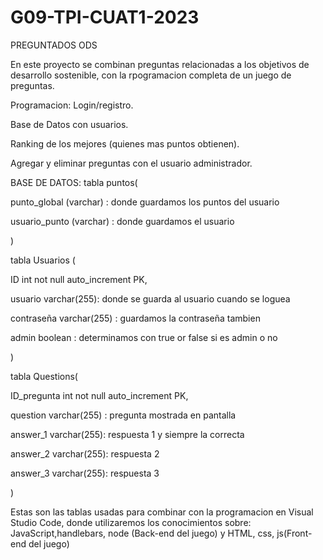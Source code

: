 # G09-TPI-CUAT1-2023
PREGUNTADOS ODS

En este proyecto se combinan preguntas relacionadas a los objetivos de desarrollo sostenible, con la rpogramacion completa de un juego de preguntas. 




Programacion: 
 Login/registro.

 
 Base de Datos con usuarios.

 
 Ranking de los mejores (quienes mas puntos obtienen).

 
 Agregar y eliminar preguntas con el usuario administrador.


 BASE DE DATOS: 
 tabla puntos(
 
 punto_global (varchar) : donde guardamos los puntos del usuario
 
 usuario_punto (varchar) : donde guardamos el usuario 
 
 )
 
 tabla Usuarios (
 
ID int not null auto_increment PK,

usuario varchar(255): donde se guarda al usuario cuando se loguea

contraseña varchar(255) : guardamos la contraseña tambien

admin boolean : determinamos con true or false si es admin o no

 )
 
 tabla Questions(
 
ID_pregunta int not null auto_increment PK,

question varchar(255) : pregunta mostrada en pantalla

answer_1 varchar(255): respuesta 1 y siempre la correcta

answer_2 varchar(255): respuesta 2

answer_3 varchar(255): respuesta 3

 )

 Estas son las tablas usadas para combinar con la programacion en Visual Studio Code,
 donde utilizaremos los conocimientos sobre: JavaScript,handlebars, node (Back-end del juego) y HTML, css, js(Front-end del juego)

